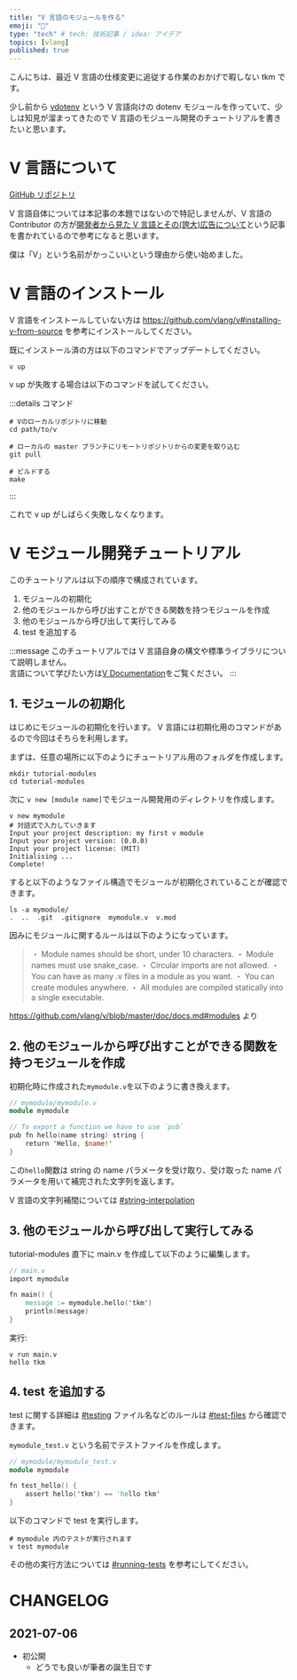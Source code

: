 ```yaml
---
title: "V 言語のモジュールを作る"
emoji: "👾"
type: "tech" # tech: 技術記事 / idea: アイデア
topics: [vlang]
published: true
---
```


こんにちは、最近 V 言語の仕様変更に追従する作業のおかげで暇しない tkm です。

少し前から [vdotenv](https://github.com/zztkm/vdotenv) という V 言語向けの dotenv モジュールを作っていて、少しは知見が溜まってきたので V 言語のモジュール開発のチュートリアルを書きたいと思います。


# V 言語について

[GitHub リポジトリ](https://github.com/vlang/v)

V 言語自体については本記事の本題ではないので特記しませんが、V 言語の Contributor の方が[開発者から見た V 言語とその(誇大)広告について](https://zenn.dev/zakuro9715/articles/vlang-from-contributor-perspective)という記事を書かれているので参考になると思います。

僕は「V」という名前がかっこいいという理由から使い始めました。


# V 言語のインストール

V 言語をインストールしていない方は https://github.com/vlang/v#installing-v-from-source を参考にインストールしてください。

既にインストール済の方は以下のコマンドでアップデートしてください。

```shell
v up
```

v up が失敗する場合は以下のコマンドを試してください。

:::details コマンド
```shell
# Vのローカルリポジトリに移動
cd path/to/v

# ローカルの master ブランチにリモートリポジトリからの変更を取り込む
git pull

# ビルドする
make
```
:::

これで v up がしばらく失敗しなくなります。

# V モジュール開発チュートリアル

このチュートリアルは以下の順序で構成されています。

1. モジュールの初期化
1. 他のモジュールから呼び出すことができる関数を持つモジュールを作成
1. 他のモジュールから呼び出して実行してみる
1. test を追加する

:::message
このチュートリアルでは V 言語自身の構文や標準ライブラリについて説明しません。  
言語について学びたい方は[V Documentation](https://github.com/vlang/v/blob/master/doc/docs.md)をご覧ください。
:::

## 1. モジュールの初期化

はじめにモジュールの初期化を行います。 V 言語には初期化用のコマンドがあるので今回はそちらを利用します。

まずは、任意の場所に以下のようにチュートリアル用のフォルダを作成します。

```shell
mkdir tutorial-modules
cd tutorial-modules
```

次に `v new [module name]`でモジュール開発用のディレクトリを作成します。
```shell
v new mymodule
# 対話式で入力していきます
Input your project description: my first v module
Input your project version: (0.0.0)
Input your project license: (MIT)
Initialising ...
Complete!
```

すると以下のようなファイル構造でモジュールが初期化されていることが確認できます。

```shell
ls -a mymodule/
.  ..  .git  .gitignore  mymodule.v  v.mod
```

因みにモジュールに関するルールは以下のようになっています。

> ・ Module names should be short, under 10 characters.
> ・ Module names must use snake_case.
> ・ Circular imports are not allowed.
> ・ You can have as many .v files in a module as you want.
> ・ You can create modules anywhere.
> ・ All modules are compiled statically into a single executable.

https://github.com/vlang/v/blob/master/doc/docs.md#modules より


## 2. 他のモジュールから呼び出すことができる関数を持つモジュールを作成

初期化時に作成された`mymodule.v`を以下のように書き換えます。

```v
// mymodule/mymodule.v
module mymodule

// To export a function we have to use `pub`
pub fn hello(name string) string {
	return 'Hello, $name!'
}
```

この`hello`関数は string の name パラメータを受け取り、受け取った name パラメータを用いて補完された文字列を返します。

V 言語の文字列補間については [#string-interpolation](https://github.com/vlang/v/blob/master/doc/docs.md#string-interpolation)

## 3. 他のモジュールから呼び出して実行してみる

tutorial-modules 直下に main.v を作成して以下のように編集します。

```v
// main.v
import mymodule

fn main() {
	message := mymodule.hello('tkm') 
	println(message)
}
```

実行:
```shell
v run main.v
hello tkm
```

## 4. test を追加する

test に関する詳細は [#testing](https://github.com/vlang/v/blob/master/doc/docs.md#testing)
ファイル名などのルールは [#test-files](https://github.com/vlang/v/blob/master/doc/docs.md#test-files)
から確認できます。

`mymodule_test.v` という名前でテストファイルを作成します。

```v
// mymodule/mymodule_test.v
module mymodule

fn test_hello() {
	assert hello('tkm') == 'hello tkm'
}
```

以下のコマンドで test を実行します。

```shell
# mymodule 内のテストが実行されます
v test mymodule
```

その他の実行方法については [#running-tests](https://github.com/vlang/v/blob/master/doc/docs.md#running-tests) を参考にしてください。

# CHANGELOG

## 2021-07-06
- 初公開
	- どうでも良いが筆者の誕生日です